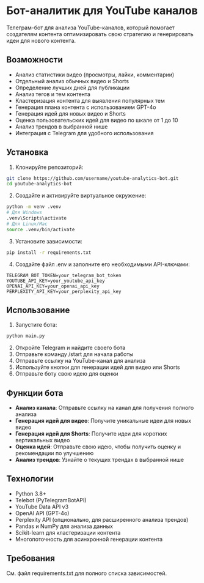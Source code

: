 # Бот-аналитик для YouTube каналов

Телеграм-бот для анализа YouTube-каналов, который помогает создателям контента оптимизировать свою стратегию и генерировать идеи для нового контента.

## Возможности

- Анализ статистики видео (просмотры, лайки, комментарии)
- Отдельный анализ обычных видео и Shorts
- Определение лучших дней для публикации
- Анализ тегов и тем контента
- Кластеризация контента для выявления популярных тем
- Генерация плана контента с использованием GPT-4o
- Генерация идей для новых видео и Shorts
- Оценка пользовательских идей для видео по шкале от 1 до 10
- Анализ трендов в выбранной нише
- Интеграция с Telegram для удобного использования

## Установка

1. Клонируйте репозиторий:
```bash
git clone https://github.com/username/youtube-analytics-bot.git
cd youtube-analytics-bot
```

2. Создайте и активируйте виртуальное окружение:
```bash
python -m venv .venv
# Для Windows
.venv\Scripts\activate
# Для Linux/Mac
source .venv/bin/activate
```

3. Установите зависимости:
```bash
pip install -r requirements.txt
```

4. Создайте файл .env и заполните его необходимыми API-ключами:
```
TELEGRAM_BOT_TOKEN=your_telegram_bot_token
YOUTUBE_API_KEY=your_youtube_api_key
OPENAI_API_KEY=your_openai_api_key
PERPLEXITY_API_KEY=your_perplexity_api_key
```

## Использование

1. Запустите бота:
```bash
python main.py
```

2. Откройте Telegram и найдите своего бота
3. Отправьте команду /start для начала работы
4. Отправьте ссылку на YouTube-канал для анализа
5. Используйте кнопки для генерации идей для видео или Shorts
6. Отправьте боту свою идею для оценки

## Функции бота

- **Анализ канала**: Отправьте ссылку на канал для получения полного анализа
- **Генерация идей для видео**: Получите уникальные идеи для новых видео
- **Генерация идей для Shorts**: Получите идеи для коротких вертикальных видео
- **Оценка идей**: Отправьте свою идею, чтобы получить оценку и рекомендации по улучшению
- **Анализ трендов**: Узнайте о текущих трендах в выбранной нише

## Технологии

- Python 3.8+
- Telebot (PyTelegramBotAPI)
- YouTube Data API v3
- OpenAI API (GPT-4o)
- Perplexity API (опционально, для расширенного анализа трендов)
- Pandas и NumPy для анализа данных
- Scikit-learn для кластеризации контента
- Многопоточность для асинхронной генерации контента

## Требования

См. файл requirements.txt для полного списка зависимостей. 